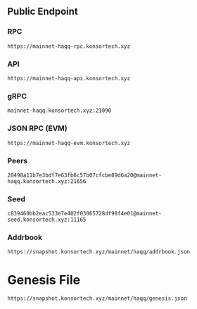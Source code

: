 ## Public Endpoint

### RPC
```
https://mainnet-haqq-rpc.konsortech.xyz
```

### API
```
https://mainnet-haqq-api.konsortech.xyz
```

### gRPC
```
mainnet-haqq.konsortech.xyz:21090
```

### JSON RPC (EVM)
```
https://mainnet-haqq-evm.konsortech.xyz
```

### Peers
```
28498a11b7e3bdf7e63fb6c57b07cfcbe89d6a20@mainnet-haqq.konsortech.xyz:21656
```

### Seed
```
c839460bb2eac533e7e402f03065728df98f4e01@mainnet-seed.konsortech.xyz:11165
```

### Addrbook
```
https://snapshot.konsortech.xyz/mainnet/haqq/addrbook.json
```

# Genesis File
```
https://snapshot.konsortech.xyz/mainnet/haqq/genesis.json
```
